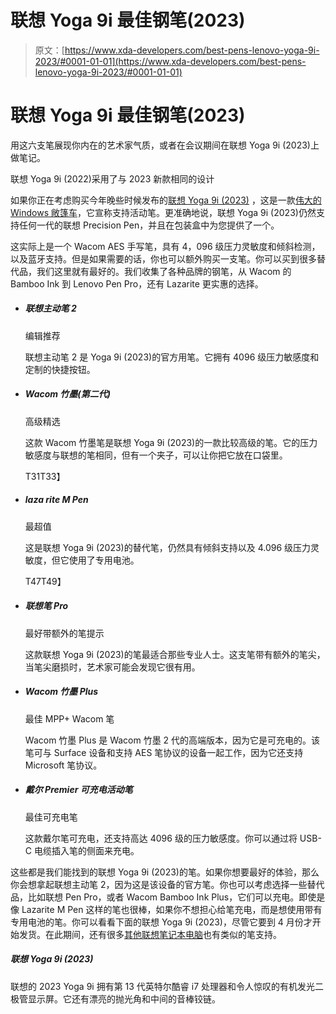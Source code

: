 # 联想 Yoga 9i 最佳钢笔(2023)

> 原文：[https://www.xda-developers.com/best-pens-lenovo-yoga-9i-2023/#0001-01-01](https://www.xda-developers.com/best-pens-lenovo-yoga-9i-2023/#0001-01-01)

# 联想 Yoga 9i 最佳钢笔(2023)

用这六支笔展现你内在的艺术家气质，或者在会议期间在联想 Yoga 9i (2023)上做笔记。

联想 Yoga 9i (2022)采用了与 2023 新款相同的设计

如果你正在考虑购买今年晚些时候发布的[联想 Yoga 9i (2023)](https://www.xda-developers.com/lenovo-yoga-9i-2023/) ，这是一款[伟大的 Windows 敞篷车](https://www.xda-developers.com/best-convertible-laptops/)，它宣称支持活动笔。更准确地说，联想 Yoga 9i (2023)仍然支持任何一代的联想 Precision Pen，并且在包装盒中为您提供了一个。

这实际上是一个 Wacom AES 手写笔，具有 4，096 级压力灵敏度和倾斜检测，以及蓝牙支持。但是如果需要的话，你也可以额外购买一支笔。你可以买到很多替代品，我们这里就有最好的。我们收集了各种品牌的钢笔，从 Wacom 的 Bamboo Ink 到 Lenovo Pen Pro，还有 Lazarite 更实惠的选择。

*   ##### 联想主动笔 2

    编辑推荐

    联想主动笔 2 是 Yoga 9i (2023)的官方用笔。它拥有 4096 级压力敏感度和定制的快捷按钮。

*   ##### Wacom 竹墨(第二代)

    高级精选

    这款 Wacom 竹墨笔是联想 Yoga 9i (2023)的一款比较高级的笔。它的压力敏感度与联想的笔相同，但有一个夹子，可以让你把它放在口袋里。

    T31T33】
*   ##### laza rite M Pen

    最超值

    这是联想 Yoga 9i (2023)的替代笔，仍然具有倾斜支持以及 4.096 级压力灵敏度，但它使用了专用电池。

    T47T49】
*   ##### 联想笔 Pro

    最好带额外的笔提示

    这款联想 Yoga 9i (2023)的笔最适合那些专业人士。这支笔带有额外的笔尖，当笔尖磨损时，艺术家可能会发现它很有用。

*   ##### Wacom 竹墨 Plus

    最佳 MPP+ Wacom 笔

    Wacom 竹墨 Plus 是 Wacom 竹墨 2 代的高端版本，因为它是可充电的。该笔可与 Surface 设备和支持 AES 笔协议的设备一起工作，因为它还支持 Microsoft 笔协议。

*   ##### 戴尔 Premier 可充电活动笔

    最佳可充电笔

    这款戴尔笔可充电，还支持高达 4096 级的压力敏感度。你可以通过将 USB-C 电缆插入笔的侧面来充电。

这些都是我们能找到的联想 Yoga 9i (2023)的笔。如果你想要最好的体验，那么你会想拿起联想主动笔 2，因为这是该设备的官方笔。你也可以考虑选择一些替代品，比如联想 Pen Pro，或者 Wacom Bamboo Ink Plus，它们可以充电。即使是像 Lazarite M Pen 这样的笔也很棒，如果你不想担心给笔充电，而是想使用带有专用电池的笔。你可以看看下面的联想 Yoga 9i (2023)，尽管它要到 4 月份才开始发货。在此期间，还有很多[其他联想笔记本电脑](https://www.xda-developers.com/best-lenovo-laptops/)也有类似的笔支持。

##### 联想 Yoga 9i (2023)

联想的 2023 Yoga 9i 拥有第 13 代英特尔酷睿 i7 处理器和令人惊叹的有机发光二极管显示屏。它还有漂亮的抛光角和中间的音棒铰链。